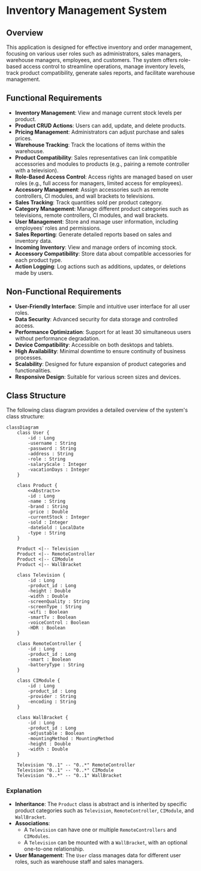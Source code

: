 # Inventory Management System

## Overview
This application is designed for effective inventory and order management, focusing on various user roles such as administrators, sales managers, warehouse managers, employees, and customers. The system offers role-based access control to streamline operations, manage inventory levels, track product compatibility, generate sales reports, and facilitate warehouse management.

## Functional Requirements
- **Inventory Management**: View and manage current stock levels per product.
- **Product CRUD Actions**: Users can add, update, and delete products.
- **Pricing Management**: Administrators can adjust purchase and sales prices.
- **Warehouse Tracking**: Track the locations of items within the warehouse.
- **Product Compatibility**: Sales representatives can link compatible accessories and modules to products (e.g., pairing a remote controller with a television).
- **Role-Based Access Control**: Access rights are managed based on user roles (e.g., full access for managers, limited access for employees).
- **Accessory Management**: Assign accessories such as remote controllers, CI modules, and wall brackets to televisions.
- **Sales Tracking**: Track quantities sold per product category.
- **Category Management**: Manage different product categories such as televisions, remote controllers, CI modules, and wall brackets.
- **User Management**: Store and manage user information, including employees' roles and permissions.
- **Sales Reporting**: Generate detailed reports based on sales and inventory data.
- **Incoming Inventory**: View and manage orders of incoming stock.
- **Accessory Compatibility**: Store data about compatible accessories for each product type.
- **Action Logging**: Log actions such as additions, updates, or deletions made by users.

## Non-Functional Requirements
- **User-Friendly Interface**: Simple and intuitive user interface for all user roles.
- **Data Security**: Advanced security for data storage and controlled access.
- **Performance Optimization**: Support for at least 30 simultaneous users without performance degradation.
- **Device Compatibility**: Accessible on both desktops and tablets.
- **High Availability**: Minimal downtime to ensure continuity of business processes.
- **Scalability**: Designed for future expansion of product categories and functionalities.
- **Responsive Design**: Suitable for various screen sizes and devices.

## Class Structure

The following class diagram provides a detailed overview of the system's class structure:

```mermaid
classDiagram
    class User {
        -id : Long
        -username : String
        -password : String
        -address : String
        -role : String
        -salaryScale : Integer
        -vacationDays : Integer
    }

    class Product {
        <<Abstract>>
        -id : Long
        -name : String
        -brand : String
        -price : Double
        -currentStock : Integer
        -sold : Integer
        -dateSold : LocalDate
        -type : String
    }

    Product <|-- Television
    Product <|-- RemoteController
    Product <|-- CIModule
    Product <|-- WallBracket

    class Television {
        -id : Long
        -product_id : Long
        -height : Double
        -width : Double
        -screenQuality : String
        -screenType : String
        -wifi : Boolean
        -smartTv : Boolean
        -voiceControl : Boolean
        -HDR : Boolean
    }

    class RemoteController {
        -id : Long
        -product_id : Long
        -smart : Boolean
        -batteryType : String
    }

    class CIModule {
        -id : Long
        -product_id : Long
        -provider : String
        -encoding : String
    }

    class WallBracket {
        -id : Long
        -product_id : Long
        -adjustable : Boolean
        -mountingMethod : MountingMethod
        -height : Double
        -width : Double
    }

    Television "0..1" -- "0..*" RemoteController
    Television "0..1" -- "0..*" CIModule
    Television "0..*" -- "0..1" WallBracket
```

### Explanation

- **Inheritance**: The `Product` class is abstract and is inherited by specific product categories such as `Television`, `RemoteController`, `CIModule`, and `WallBracket`.
- **Associations**:
  - A `Television` can have one or multiple `RemoteControllers` and `CIModules`.
  - A `Television` can be mounted with a `WallBracket`, with an optional one-to-one relationship.
- **User Management**: The `User` class manages data for different user roles, such as warehouse staff and sales managers.
